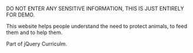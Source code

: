 DO NOT ENTER ANY SENSITIVE INFORMATION, THIS IS JUST ENTIRELY FOR DEMO.

This website helps people understand the need to protect animals, to feed them and to help them.

Part of jQuery Curriculm.
